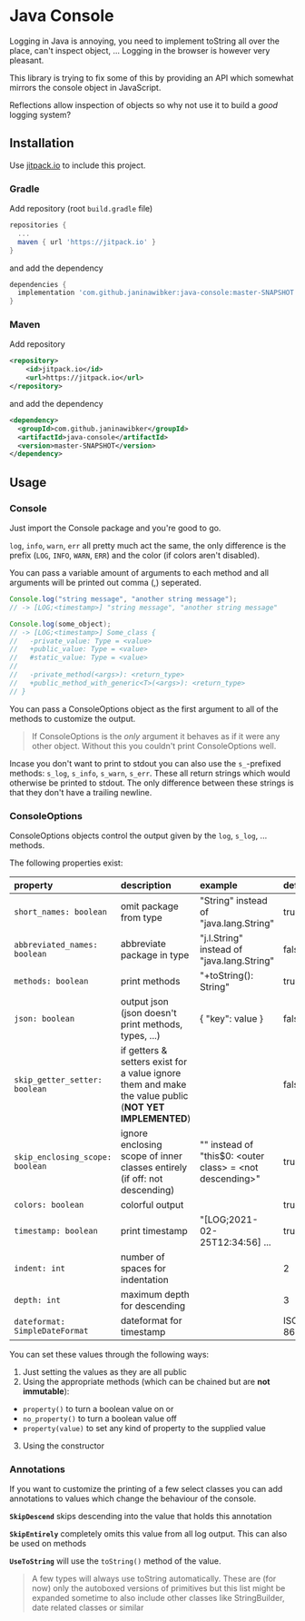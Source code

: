 # Java Console

Logging in Java is annoying, you need to implement toString all over the place, can't inspect object, ...
Logging in the browser is however very pleasant.

This library is trying to fix some of this by providing an API which somewhat mirrors the console object in JavaScript.

Reflections allow inspection of objects so why not use it to build a *good* logging system?

## Installation


Use [jitpack.io](https://jitpack.io) to include this project.

### Gradle

Add repository (root `build.gradle` file)

```gradle
repositories {
  ...
  maven { url 'https://jitpack.io' }
}
```

and add the dependency

```gradle
dependencies {
  implementation 'com.github.janinawibker:java-console:master-SNAPSHOT'
}
```

### Maven

Add repository

```xml
<repository>
    <id>jitpack.io</id>
    <url>https://jitpack.io</url>
</repository>
```

and add the dependency

```xml
<dependency>
  <groupId>com.github.janinawibker</groupId>
  <artifactId>java-console</artifactId>
  <version>master-SNAPSHOT</version>
</dependency>
```

## Usage

### Console

Just import the Console package and you're good to go.

`log`, `info`, `warn`, `err` all pretty much act the same, the only difference is the prefix (`LOG`, `INFO`, `WARN`, `ERR`) and the color (if colors aren't disabled).

You can pass a variable amount of arguments to each method and all arguments will be printed out comma (,) seperated.

```java
Console.log("string message", "another string message");
// -> [LOG;<timestamp>] "string message", "another string message"

Console.log(some_object);
// -> [LOG;<timestamp>] Some_class {
//   -private_value: Type = <value>
//   +public_value: Type = <value>
//   #static_value: Type = <value>
//
//   -private_method(<args>): <return_type>
//   +public_method_with_generic<T>(<args>): <return_type>
// }
```

You can pass a ConsoleOptions object as the first argument to all of the methods to customize the output.

> If ConsoleOptions is the *only* argument it behaves as if it were any other object.
> Without this you couldn't print ConsoleOptions well.

Incase you don't want to print to stdout you can also use the `s_`-prefixed methods: `s_log`, `s_info`, `s_warn`, `s_err`.
These all return strings which would otherwise be printed to stdout.
The only difference between these strings is that they don't have a trailing newline.


### ConsoleOptions

ConsoleOptions objects control the output given by the `log`, `s_log`, ... methods.

The following properties exist:

| property                          | description | example | default |
| :-------------------------------- | :---------- | :------ | :------ |
| `short_names: boolean`            | omit package from type     | "String" instead of "java.lang.String" | true |
| `abbreviated_names: boolean`      | abbreviate package in type | "j.l.String" instead of "java.lang.String" | false |
| `methods: boolean`                | print methods | "+toString(): String" | true |
| `json: boolean`                   | output json (json doesn't print methods, types, ...) | { "key": value } | false |
| `skip_getter_setter: boolean`     | if getters & setters exist for a value ignore them and make the value public (**NOT YET IMPLEMENTED**) |  | false |
| `skip_enclosing_scope: boolean`   | ignore enclosing scope of inner classes entirely (if off: not descending) | "" instead of "this$0: \<outer class\> = \<not descending\>" | true |
| `colors: boolean`                 | colorful output |  | true |
| `timestamp: boolean`              | print timestamp | "\[LOG;2021-02-25T12:34:56\] ... | true |
| `indent: int`                     | number of spaces for indentation |  | 2 |
| `depth: int`                      | maximum depth for descending |  | 3 |
| `dateformat: SimpleDateFormat`    | dateformat for timestamp |  | ISO 8601 |

You can set these values through the following ways:

1. Just setting the values as they are all public
2. Using the appropriate methods (which can be chained but are **not immutable**):
  - `property()` to turn a boolean value on or
  - `no_property()` to turn a boolean value off
  - `property(value)` to set any kind of property to the supplied value
3. Using the constructor

### Annotations

If you want to customize the printing of a few select classes you can add annotations to values which change the behaviour of the console.

**`SkipDescend`** skips descending into the value that holds this annotation

**`SkipEntirely`** completely omits this value from all log output. This can also be used on methods

**`UseToString`** will use the `toString()` method of the value.

> A few types will always use toString automatically.
> These are (for now) only the autoboxed versions of primitives but this list might be expanded sometime to also include other classes like StringBuilder, date related classes or similar
